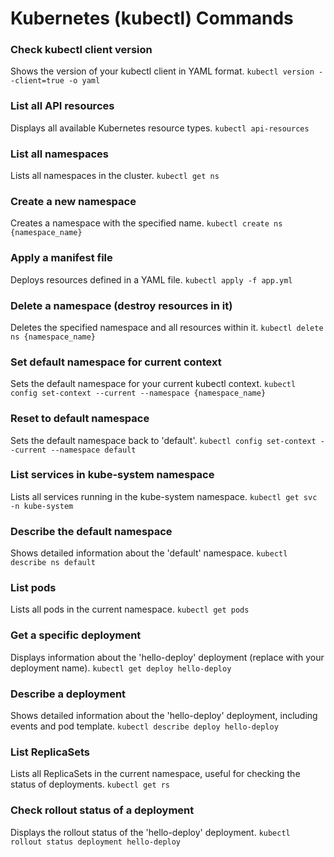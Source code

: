 # Kubernetes (kubectl) Commands

### Check kubectl client version
Shows the version of your kubectl client in YAML format.
```kubectl version --client=true -o yaml```

### List all API resources
Displays all available Kubernetes resource types.
```kubectl api-resources```

### List all namespaces
Lists all namespaces in the cluster.
```kubectl get ns```

### Create a new namespace
Creates a namespace with the specified name.
```kubectl create ns {namespace_name}```

### Apply a manifest file
Deploys resources defined in a YAML file.
```kubectl apply -f app.yml```

### Delete a namespace (destroy resources in it)
Deletes the specified namespace and all resources within it.
```kubectl delete ns {namespace_name}```

### Set default namespace for current context
Sets the default namespace for your current kubectl context.
```kubectl config set-context --current --namespace {namespace_name}```

### Reset to default namespace
Sets the default namespace back to 'default'.
```kubectl config set-context --current --namespace default```

### List services in kube-system namespace
Lists all services running in the kube-system namespace.
```kubectl get svc -n kube-system```

### Describe the default namespace
Shows detailed information about the 'default' namespace.
```kubectl describe ns default```

### List pods
Lists all pods in the current namespace.
```kubectl get pods```

### Get a specific deployment
Displays information about the 'hello-deploy' deployment (replace with your deployment name).
```kubectl get deploy hello-deploy```

### Describe a deployment
Shows detailed information about the 'hello-deploy' deployment, including events and pod template.
```kubectl describe deploy hello-deploy```

### List ReplicaSets
Lists all ReplicaSets in the current namespace, useful for checking the status of deployments.
```kubectl get rs```

### Check rollout status of a deployment
Displays the rollout status of the 'hello-deploy' deployment.
```kubectl rollout status deployment hello-deploy```
